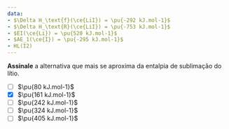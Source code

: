 ```yaml
---
data:
- $\Delta H_\text{f}(\ce{LiI}) = \pu{-292 kJ.mol-1}$
- $\Delta H_\text{R}(\ce{LiI}) = \pu{-753 kJ.mol-1}$
- $EI(\ce{Li}) = \pu{520 kJ.mol-1}$
- $AE_1(\ce{I}) = \pu{-295 kJ.mol-1}$
- HL(I2)
---
```


**Assinale** a alternativa que mais se aproxima da entalpia de sublimação do lítio.

- [ ] $\pu{80 kJ.mol-1}$
- [x] $\pu{161 kJ.mol-1}$
- [ ] $\pu{242 kJ.mol-1}$
- [ ] $\pu{324 kJ.mol-1}$
- [ ] $\pu{405 kJ.mol-1}$
